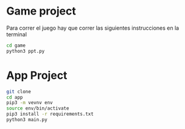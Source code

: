 # Game project

Para correr el juego hay que correr las siguientes instrucciones en la terminal

```sh
cd game
python3 ppt.py
```

# App Project
```sh
git clone
cd app
pip3 -m vevnv env
source env/bin/activate
pip3 install -r requirements.txt
python3 main.py
```